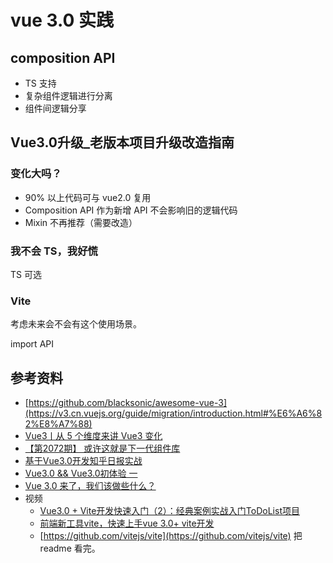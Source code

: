 <!--
 * @Author: your name
 * @Date: 2020-09-20 17:46:34
 * @LastEditTime: 2021-01-27 16:40:31
 * @LastEditors: Jecyu
 * @Description: In User Settings Edit
 * @FilePath: /Notebook/docs/temp/8.vue3.0.md
-->
# vue 3.0 实践

<!-- 慕课网，不想看视频 -->
## composition API

- TS 支持
- 复杂组件逻辑进行分离
- 组件间逻辑分享

## Vue3.0升级_老版本项目升级改造指南
### 变化大吗？

- 90% 以上代码可与 vue2.0 复用
- Composition API 作为新增 API 不会影响旧的逻辑代码
- Mixin 不再推荐（需要改造）

### 我不会 TS，我好慌

TS 可选

### Vite

考虑未来会不会有这个使用场景。

import API

## 参考资料

- [https://github.com/blacksonic/awesome-vue-3](https://v3.cn.vuejs.org/guide/migration/introduction.html#%E6%A6%82%E8%A7%88)
- [Vue3丨从 5 个维度来讲 Vue3 变化](https://juejin.cn/post/6910009240053055496#heading-0)
- [【第2072期】 或许这就是下一代组件库](https://mp.weixin.qq.com/s/hwzxIvE8OFkSaWvRL5M59A)
- [基于Vue3.0开发知乎日报实战](https://juejin.im/post/6854573216459915277#heading-7)
- [Vue3.0 && Vue3.0初体验 一](https://juejin.im/post/6847902215458258958)
- [Vue 3.0 来了，我们该做些什么？](https://juejin.im/post/6874604408030789640?utm_source=gold_browser_extension#comment)
- 视频
  - [Vue3.0 + Vite开发快速入门（2）：经典案例实战入门ToDoList项目](https://www.bilibili.com/video/BV1Ph411R7gg?t=1040)
  - [前端新工具vite，快速上手vue 3.0+ vite开发](https://www.bilibili.com/video/BV1LC4y1h7BF/?spm_id_from=333.788.videocard.3)
  - [https://github.com/vitejs/vite](https://github.com/vitejs/vite) 把 readme 看完。